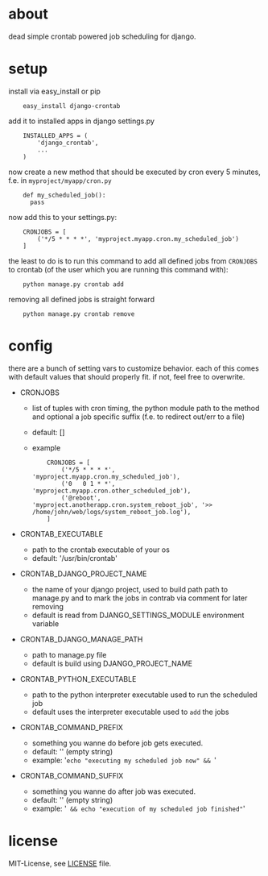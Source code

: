 # about
dead simple crontab powered job scheduling for django.

# setup
install via easy_install or pip

        easy_install django-crontab

add it to installed apps in django settings.py

        INSTALLED_APPS = (
            'django_crontab',
            ...
        )

now create a new method that should be executed by cron every 5 minutes, f.e. in `myproject/myapp/cron.py`

        def my_scheduled_job():
          pass

now add this to your settings.py:

        CRONJOBS = [
            ('*/5 * * * *', 'myproject.myapp.cron.my_scheduled_job')
        ]

the least to do is to run this command to add all defined jobs from `CRONJOBS` to crontab (of the user which you are running this command with):

        python manage.py crontab add

removing all defined jobs is straight forward

        python manage.py crontab remove

# config
there are a bunch of setting vars to customize behavior. each of this comes with default values that should properly fit. if not, feel free to overwrite.

* CRONJOBS
  * list of tuples with cron timing, the python module path to the method and optional a job specific suffix (f.e. to redirect out/err to a file)
  * default: []
  * example
        
            CRONJOBS = [
                ('*/5 * * * *', 'myproject.myapp.cron.my_scheduled_job'),
                ('0   0 1 * *', 'myproject.myapp.cron.other_scheduled_job'),
                ('@reboot',     'myproject.anotherapp.cron.system_reboot_job', '>> /home/john/web/logs/system_reboot_job.log'),
            ]

* CRONTAB\_EXECUTABLE
  * path to the crontab executable of your os
  * default: '/usr/bin/crontab'

* CRONTAB\_DJANGO\_PROJECT\_NAME
  * the name of your django project, used to build path path to manage.py and to mark the jobs in contrab via comment for later removing
  * default is read from DJANGO_SETTINGS_MODULE environment variable 

* CRONTAB\_DJANGO\_MANAGE\_PATH
  * path to manage.py file
  * default is build using DJANGO\_PROJECT\_NAME

* CRONTAB\_PYTHON\_EXECUTABLE
  * path to the python interpreter executable used to run the scheduled job
  * default uses the interpreter executable used to `add` the jobs

* CRONTAB\_COMMAND\_PREFIX
  * something you wanne do before job gets executed.
  * default: '' (empty string) 
  * example: '`echo "executing my scheduled job now" && `'

* CRONTAB\_COMMAND\_SUFFIX
  * something you wanne do after job was executed.
  * default: '' (empty string) 
  * example: '` && echo "execution of my scheduled job finished"`'

# license
MIT-License, see [LICENSE](/kraiz/django-crontab/blob/master/LICENSE) file.